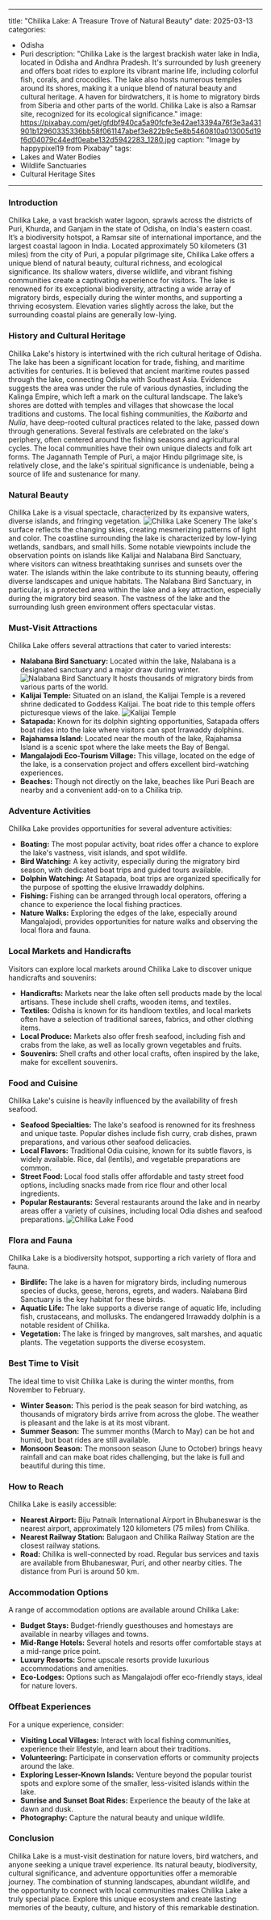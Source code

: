 
---
title: "Chilika Lake: A Treasure Trove of Natural Beauty"
date: 2025-03-13
categories:
  - Odisha
  - Puri
description: "Chilika Lake is the largest brackish water lake in India, located in Odisha and Andhra Pradesh. It's surrounded by lush greenery and offers boat rides to explore its vibrant marine life, including colorful fish, corals, and crocodiles. The lake also hosts numerous temples around its shores, making it a unique blend of natural beauty and cultural heritage. A haven for birdwatchers, it is home to migratory birds from Siberia and other parts of the world. Chilika Lake is also a Ramsar site, recognized for its ecological significance."
image: https://pixabay.com/get/gfdbf940ca5a90fcfe3e42ae13394a76f3e3a431901b12960335336bb58f061147abef3e822b9c5e8b5460810a013005d19f6d04079c44edf0eabe132d5942283_1280.jpg
caption: "Image by happypixel19 from Pixabay"
tags: 
  - Lakes and Water Bodies
  - Wildlife Sanctuaries
  - Cultural Heritage Sites
---


### **Introduction**

Chilika Lake, a vast brackish water lagoon, sprawls across the districts of Puri, Khurda, and Ganjam in the state of Odisha, on India's eastern coast. It’s a biodiversity hotspot, a Ramsar site of international importance, and the largest coastal lagoon in India.  Located approximately 50 kilometers (31 miles) from the city of Puri, a popular pilgrimage site, Chilika Lake offers a unique blend of natural beauty, cultural richness, and ecological significance. Its shallow waters, diverse wildlife, and vibrant fishing communities create a captivating experience for visitors. The lake is renowned for its exceptional biodiversity, attracting a wide array of migratory birds, especially during the winter months, and supporting a thriving ecosystem.  Elevation varies slightly across the lake, but the surrounding coastal plains are generally low-lying.

### **History and Cultural Heritage**

Chilika Lake's history is intertwined with the rich cultural heritage of Odisha. The lake has been a significant location for trade, fishing, and maritime activities for centuries.  It is believed that ancient maritime routes passed through the lake, connecting Odisha with Southeast Asia. Evidence suggests the area was under the rule of various dynasties, including the Kalinga Empire, which left a mark on the cultural landscape. The lake’s shores are dotted with temples and villages that showcase the local traditions and customs. The local fishing communities, the *Kaibarta* and *Nulia*, have deep-rooted cultural practices related to the lake, passed down through generations. Several festivals are celebrated on the lake's periphery, often centered around the fishing seasons and agricultural cycles. The local communities have their own unique dialects and folk art forms. The Jagannath Temple of Puri, a major Hindu pilgrimage site, is relatively close, and the lake's spiritual significance is undeniable, being a source of life and sustenance for many.

### **Natural Beauty**

Chilika Lake is a visual spectacle, characterized by its expansive waters, diverse islands, and fringing vegetation. <img src="placeholder_image_chilika_lake_scenery.jpg" alt="Chilika Lake Scenery"> The lake's surface reflects the changing skies, creating mesmerizing patterns of light and color. The coastline surrounding the lake is characterized by low-lying wetlands, sandbars, and small hills. Some notable viewpoints include the observation points on islands like Kalijai and Nalabana Bird Sanctuary, where visitors can witness breathtaking sunrises and sunsets over the water. The islands within the lake contribute to its stunning beauty, offering diverse landscapes and unique habitats. The Nalabana Bird Sanctuary, in particular, is a protected area within the lake and a key attraction, especially during the migratory bird season. The vastness of the lake and the surrounding lush green environment offers spectacular vistas.

### **Must-Visit Attractions**

Chilika Lake offers several attractions that cater to varied interests:

*   **Nalabana Bird Sanctuary:** Located within the lake, Nalabana is a designated sanctuary and a major draw during winter.  <img src="placeholder_image_nalabana_bird_sanctuary.jpg" alt="Nalabana Bird Sanctuary"> It hosts thousands of migratory birds from various parts of the world.
*   **Kalijai Temple:** Situated on an island, the Kalijai Temple is a revered shrine dedicated to Goddess Kalijai. The boat ride to this temple offers picturesque views of the lake.  <img src="placeholder_image_kalijai_temple.jpg" alt="Kalijai Temple">
*   **Satapada:** Known for its dolphin sighting opportunities, Satapada offers boat rides into the lake where visitors can spot Irrawaddy dolphins.
*   **Rajahamsa Island:** Located near the mouth of the lake, Rajahamsa Island is a scenic spot where the lake meets the Bay of Bengal.
*   **Mangalajodi Eco-Tourism Village:**  This village, located on the edge of the lake, is a conservation project and offers excellent bird-watching experiences.
*   **Beaches:** Though not directly on the lake, beaches like Puri Beach are nearby and a convenient add-on to a Chilika trip.

### **Adventure Activities**

Chilika Lake provides opportunities for several adventure activities:

*   **Boating:** The most popular activity, boat rides offer a chance to explore the lake's vastness, visit islands, and spot wildlife.
*   **Bird Watching:** A key activity, especially during the migratory bird season, with dedicated boat trips and guided tours available.
*   **Dolphin Watching:**  At Satapada, boat trips are organized specifically for the purpose of spotting the elusive Irrawaddy dolphins.
*   **Fishing:**  Fishing can be arranged through local operators, offering a chance to experience the local fishing practices.
*   **Nature Walks:** Exploring the edges of the lake, especially around Mangalajodi, provides opportunities for nature walks and observing the local flora and fauna.

### **Local Markets and Handicrafts**

Visitors can explore local markets around Chilika Lake to discover unique handicrafts and souvenirs:

*   **Handicrafts:** Markets near the lake often sell products made by the local artisans.  These include shell crafts, wooden items, and textiles.
*   **Textiles:** Odisha is known for its handloom textiles, and local markets often have a selection of traditional sarees, fabrics, and other clothing items.
*   **Local Produce:** Markets also offer fresh seafood, including fish and crabs from the lake, as well as locally grown vegetables and fruits.
*   **Souvenirs:** Shell crafts and other local crafts, often inspired by the lake, make for excellent souvenirs.

### **Food and Cuisine**

Chilika Lake's cuisine is heavily influenced by the availability of fresh seafood.

*   **Seafood Specialties:** The lake's seafood is renowned for its freshness and unique taste. Popular dishes include fish curry, crab dishes, prawn preparations, and various other seafood delicacies.
*   **Local Flavors:** Traditional Odia cuisine, known for its subtle flavors, is widely available. Rice, dal (lentils), and vegetable preparations are common.
*   **Street Food:** Local food stalls offer affordable and tasty street food options, including snacks made from rice flour and other local ingredients.
*   **Popular Restaurants:** Several restaurants around the lake and in nearby areas offer a variety of cuisines, including local Odia dishes and seafood preparations. <img src="placeholder_image_chilika_lake_food.jpg" alt="Chilika Lake Food">

### **Flora and Fauna**

Chilika Lake is a biodiversity hotspot, supporting a rich variety of flora and fauna.

*   **Birdlife:** The lake is a haven for migratory birds, including numerous species of ducks, geese, herons, egrets, and waders. Nalabana Bird Sanctuary is the key habitat for these birds.
*   **Aquatic Life:** The lake supports a diverse range of aquatic life, including fish, crustaceans, and mollusks. The endangered Irrawaddy dolphin is a notable resident of Chilika.
*   **Vegetation:** The lake is fringed by mangroves, salt marshes, and aquatic plants. The vegetation supports the diverse ecosystem.

### **Best Time to Visit**

The ideal time to visit Chilika Lake is during the winter months, from November to February.

*   **Winter Season:** This period is the peak season for bird watching, as thousands of migratory birds arrive from across the globe. The weather is pleasant and the lake is at its most vibrant.
*   **Summer Season:** The summer months (March to May) can be hot and humid, but boat rides are still available.
*   **Monsoon Season:** The monsoon season (June to October) brings heavy rainfall and can make boat rides challenging, but the lake is full and beautiful during this time.

### **How to Reach**

Chilika Lake is easily accessible:

*   **Nearest Airport:** Biju Patnaik International Airport in Bhubaneswar is the nearest airport, approximately 120 kilometers (75 miles) from Chilika.
*   **Nearest Railway Station:** Balugaon and Chilika Railway Station are the closest railway stations.
*   **Road:** Chilika is well-connected by road. Regular bus services and taxis are available from Bhubaneswar, Puri, and other nearby cities. The distance from Puri is around 50 km.

### **Accommodation Options**

A range of accommodation options are available around Chilika Lake:

*   **Budget Stays:** Budget-friendly guesthouses and homestays are available in nearby villages and towns.
*   **Mid-Range Hotels:** Several hotels and resorts offer comfortable stays at a mid-range price point.
*   **Luxury Resorts:** Some upscale resorts provide luxurious accommodations and amenities.
*   **Eco-Lodges:** Options such as Mangalajodi offer eco-friendly stays, ideal for nature lovers.

### **Offbeat Experiences**

For a unique experience, consider:

*   **Visiting Local Villages:** Interact with local fishing communities, experience their lifestyle, and learn about their traditions.
*   **Volunteering:** Participate in conservation efforts or community projects around the lake.
*   **Exploring Lesser-Known Islands:** Venture beyond the popular tourist spots and explore some of the smaller, less-visited islands within the lake.
*   **Sunrise and Sunset Boat Rides:** Experience the beauty of the lake at dawn and dusk.
*   **Photography:** Capture the natural beauty and unique wildlife.

### **Conclusion**

Chilika Lake is a must-visit destination for nature lovers, bird watchers, and anyone seeking a unique travel experience. Its natural beauty, biodiversity, cultural significance, and adventure opportunities offer a memorable journey.  The combination of stunning landscapes, abundant wildlife, and the opportunity to connect with local communities makes Chilika Lake a truly special place. Explore this unique ecosystem and create lasting memories of the beauty, culture, and history of this remarkable destination.


